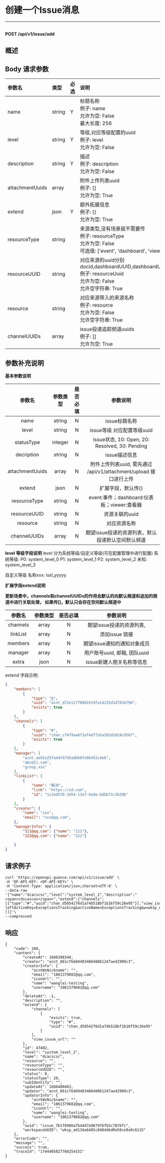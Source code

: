 # 创建一个Issue消息

---

<br />**POST /api/v1/issue/add**

## 概述




## Body 请求参数

| 参数名        | 类型     | 必选   | 说明              |
|:-----------|:-------|:-----|:----------------|
| name | string | Y | 标题名称<br>例子: name <br>允许为空: False <br>最大长度: 256 <br> |
| level | string | Y | 等级,对应等级配置的uuid<br>例子: level <br>允许为空: False <br> |
| description | string | Y | 描述<br>例子: description <br>允许为空: False <br> |
| attachmentUuids | array |  | 附件上传列表uuid<br>例子: [] <br>允许为空: True <br> |
| extend | json | Y | 额外拓展信息<br>例子: {} <br>允许为空: True <br> |
| resourceType | string |  | 来源类型,没有场景就不需要传<br>例子: resourceType <br>允许为空: False <br>可选值: ['event', 'dashboard', 'viewer'] <br> |
| resourceUUID | string |  | 对应来源的uuid分别 docid,dashboardUUID,dashboardUUID<br>例子: resourceUuid <br>允许为空: False <br>允许空字符串: True <br> |
| resource | string |  | 对应来源带入的来源名称<br>例子: resource <br>允许为空: False <br>允许空字符串: True <br> |
| channelUUIDs | array |  | issue投递追踪频道uuids<br>例子: [] <br>允许为空: True <br> |

## 参数补充说明


**基本参数说明**

|     参数名      | 参数类型 | 是否必填 |                  参数说明                   |
|:---------------:|:--------:|:--------:|:-------------------------------------------:|
|      name       |  string  |    N     |                issue标题名称                |
|      level      | string  |    N    |        issue等级 对应配置等级uuid        |
|      statusType      | integer  |    N     |        issue状态, 10: Open, 20: Resolved, 30: Pending        |
|   decription    |  string  |    N     |                issue描述信息                |
| attachmentUuids |  array   |    N     |              附件上传列表uuid, 需先通过 /api/v1/attachment/upload 接口进行上传          |
|     extend      |   json   |    N    |                  扩展字段，默认传{}                  |
|  resourceType   |  string  |    N     | event:事件；dashboard:仪表板；viewer:查看器 |
|  resourceUUID   |  string  |    N     |     资源关联的uuid     |
|    resource     |  string  |    N     |                对应资源名称                 |
|  channelUUIDs   |  array   |    N     |           期望issue投递的资源列表，默认投递默认空间默认频道  |

**level 等级字段说明**
level 分为系统等级/自定义等级(可在配置管理中进行配置)
系统等级:
P0: system_level_0
P1: system_level_1
P2: system_level_2
未知: system_level_3

自定义等级
名称xxx: issl_yyyyy


**扩展字段extend说明**

**更新场景中，channels和channelUUIDs的作用会默认的向默认频道和追加的频道中进行关联处理， 如果传[]，默认只会存在空间默认频道中**

|  参数名  | 参数类型 | 是否必填 |        参数说明         |
|:--------:|:--------:|:--------:|:-----------------------:|
| channels |  array   |    N     | 期望issue投递的资源列表, |
| linkList |  array   |    N     | 添加issue 链接 |
| members  |     array     |     N     |       期望issue通知的通知对象成员    |
| manager |  array   |    N     |              用户账号uuid, 邮箱, 团队uuid        |
| extra  |     json     |     N     |      issue新建人相关名称等信息    |

extend 字段示例:
```json
{
    "members": [
        {
            "type": "@",
            "uuid": "acnt_d72e117f8902419fa1d135d1d781b79d",
            "exists": true
        }
    ],
    "channels": [
        {
            "type": "#",
            "uuid": "chan_cf4f9aa671ef4dffa5a2b5d1824cd5b7",
            "exists": true
        }
    ],
    "manager": [
        "acnt_ae92a25fa44f47d5adbb0fe86452c4e6",
        "abc@11.com",
        "group_xxx"
    ],
    "linkList": [
        {
            "name": "解决",
            "link": "https://sd.com",
            "id": "1c2ed570-1654-11ef-8a9e-bdbb71c3b39b"
        }
    ],
    "creator": {
        "name": "xxx",
        "email": "xxx@qq.com",
    },
    "managerInfos": {
        "111@qq.com": {"name": "111"},
        "222@qq.com": {"name": "222"}

    }
}
```




## 请求例子
```shell
curl 'https://openapi.guance.com/api/v1/issue/add' \
-H 'DF-API-KEY: <DF-API-KEY>' \
-H 'Content-Type: application/json;charset=UTF-8' \
--data-raw '{"name":"dcacscsc","level":"system_level_2","description":"<span>cdscascas</span>","extend":{"channels":[{"type":"#","uuid":"chan_d5054276d1a74b518bf1b16f59c26e95"}],"view_isuue_url":"/exceptions/exceptionsTracking?leftActiveKey=ExceptionsTracking&activeName=ExceptionsTracking&w=wksp_ed134a6485c8484dbd0e58ce9a9c6115&classic=exceptions_tracing&issueName=SYS&activeChannel=%7BdefaultChannelUUID%7D&sourceType=exceptions_tracing&__docid=%7BissueUUID%7D"},"attachmentUuids":[]}'\
--compressed
```




## 响应
```shell
{
    "code": 200,
    "content": {
        "createAt": 1686398344,
        "creator": "acnt_861cf6dd440348648861247ae42909c3",
        "creatorInfo": {
            "acntWsNickname": "",
            "email": "1061379682@qq.com",
            "iconUrl": "",
            "name": "wanglei-testing",
            "username": "1061379682@qq.com"
        },
        "deleteAt": -1,
        "description": "",
        "extend": {
            "channels": [
                {
                    "exists": true,
                    "type": "#",
                    "uuid": "chan_d5054276d1a74b518bf1b16f59c26e95"
                }
            ],
            "view_isuue_url": ""
        },
        "id": 47402,
        "level": "system_level_2",
        "name": "dcacscsc",
        "resource": "",
        "resourceType": "",
        "resourceUUID": "",
        "status": 0,
        "statusType": 20,
        "subIdentify": "",
        "updateAt": 1686400483,
        "updator": "acnt_861cf6dd440348648861247ae42909c3",
        "updatorInfo": {
            "acntWsNickname": "",
            "email": "1061379682@qq.com",
            "iconUrl": "",
            "name": "wanglei-testing",
            "username": "1061379682@qq.com"
        },
        "uuid": "issue_7b1f8986a7b44d7a987976fb5c7876fc",
        "workspaceUUID": "wksp_ed134a6485c8484dbd0e58ce9a9c6115"
    },
    "errorCode": "",
    "message": "",
    "success": true,
    "traceId": "1744405827768254151"
} 
```




